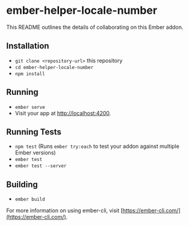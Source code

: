 # ember-helper-locale-number

This README outlines the details of collaborating on this Ember addon.

## Installation

* `git clone <repository-url>` this repository
* `cd ember-helper-locale-number`
* `npm install`

## Running

* `ember serve`
* Visit your app at [http://localhost:4200](http://localhost:4200).

## Running Tests

* `npm test` (Runs `ember try:each` to test your addon against multiple Ember versions)
* `ember test`
* `ember test --server`

## Building

* `ember build`

For more information on using ember-cli, visit [https://ember-cli.com/](https://ember-cli.com/).
